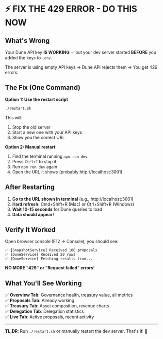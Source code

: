 # ⚡ FIX THE 429 ERROR - DO THIS NOW

## What's Wrong
Your Dune API key **IS WORKING** ✅ but your dev server started **BEFORE** you added the keys to `.env`. 

The server is using empty API keys → Dune API rejects them → You get 429 errors.

## The Fix (One Command)

**Option 1: Use the restart script**
```bash
./restart.sh
```

This will:
1. Stop the old server
2. Start a new one with your API keys
3. Show you the correct URL

**Option 2: Manual restart**
1. Find the terminal running `npm run dev`
2. Press `Ctrl+C` to stop it
3. Run `npm run dev` again
4. Open the URL it shows (probably http://localhost:3001)

## After Restarting

1. **Go to the URL shown in terminal** (e.g., http://localhost:3001)
2. **Hard refresh**: Cmd+Shift+R (Mac) or Ctrl+Shift+R (Windows)
3. **Wait 10-15 seconds** for Dune queries to load
4. **Data should appear!**

## Verify It Worked

Open browser console (F12 → Console), you should see:
```
✅ [SnapshotService] Received 100 proposals
✅ [DuneService] Received 20 rows
✅ [DuneService] Fetching results from...
```

**NO MORE "429" or "Request failed" errors!**

## What You'll See Working

✅ **Overview Tab**: Governance health, treasury value, all metrics  
✅ **Proposals Tab**: Already working  
✅ **Treasury Tab**: Asset composition, revenue charts  
✅ **Delegation Tab**: Delegation statistics  
✅ **Live Tab**: Active proposals, recent activity  

---

**TL;DR**: Run `./restart.sh` or manually restart the dev server. That's it! 🚀

